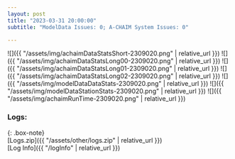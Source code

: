 ```yaml
---
layout: post
title: "2023-03-31 20:00:00"
subtitle: "ModelData Issues: 0; A-CHAIM System Issues: 0"

---
```


![]({{ "/assets/img/achaimDataStatsShort-2309020.png" | relative_url }})
![]({{ "/assets/img/achaimDataStatsLong00-2309020.png" | relative_url }})
![]({{ "/assets/img/achaimDataStatsLong01-2309020.png" | relative_url }})
![]({{ "/assets/img/achaimDataStatsLong02-2309020.png" | relative_url }})
![]({{ "/assets/img/modelDataDataStats-2309020.png" | relative_url }})
![]({{ "/assets/img/modelDataStationStats-2309020.png" | relative_url }})
![]({{ "/assets/img/achaimRunTime-2309020.png" | relative_url }})





### Logs:  
  
{: .box-note}  
[Logs.zip]({{ "/assets/other/logs.zip" | relative_url }})  
[Log Info]({{ "/logInfo" | relative_url }})  
